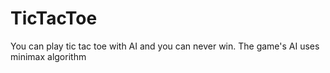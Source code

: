 # TicTacToe

You can play tic tac toe with AI and you can never win.
The game's AI uses minimax algorithm
